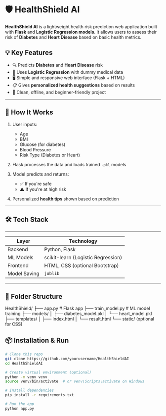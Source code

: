 # 🛡️ HealthShield AI

**HealthShield AI** is a lightweight health risk prediction web application built with **Flask** and **Logistic Regression models**. It allows users to assess their risk of **Diabetes** and **Heart Disease** based on basic health metrics.

## 💡 Key Features

- 🔍 Predicts **Diabetes** and **Heart Disease** risk
- 🧠 Uses **Logistic Regression** with dummy medical data
- 🖥️ Simple and responsive web interface (Flask + HTML)
- 📋 Gives **personalized health suggestions** based on results
- 🔐 Clean, offline, and beginner-friendly project

---

## 🚀 How It Works

1. User inputs:
   - Age
   - BMI
   - Glucose (for diabetes)
   - Blood Pressure
   - Risk Type (Diabetes or Heart)

2. Flask processes the data and loads trained `.pkl` models

3. Model predicts and returns:
   - ✅ If you're safe
   - ⚠️ If you're at high risk

4. Personalized **health tips** shown based on prediction

---

## 🛠️ Tech Stack
---------------------------------------------------
| Layer       | Technology                         |
|-------------|------------------------------------|
| Backend     | Python, Flask                      |
| ML Models   | scikit-learn (Logistic Regression) |
| Frontend    | HTML, CSS (optional Bootstrap)     |
| Model Saving | `joblib`                          |
---------------------------------------------------
## 📁 Folder Structure

HealthShield/
├── app.py # Flask app
├── train_model.py # ML model training
├── models/
│ ├── diabetes_model.pkl
│ └── heart_model.pkl
├── templates/
│ ├── index.html
│ └── result.html
└── static/ (optional for CSS)

## 📦 Installation & Run

```bash
# Clone this repo
git clone https://github.com/yourusername/HealthShieldAI
cd HealthShieldAI

# Create virtual environment (optional)
python -m venv venv
source venv/bin/activate  # or venv\Scripts\activate on Windows

# Install dependencies
pip install -r requirements.txt

# Run the app
python app.py
